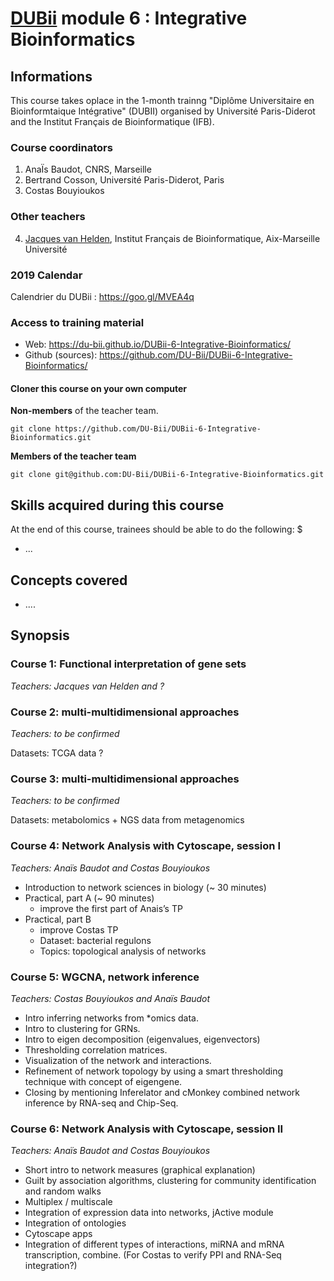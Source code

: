 
# [DUBii](https://du-bii.github.io/accueil/) module 6 : Integrative Bioinformatics


## Informations

This course takes oplace in the 1-month trainng "Diplôme Universitaire en Bioinformtaique Intégrative" (DUBII) organised by Université Paris-Diderot and the Institut Français de Bioinformatique (IFB). 

### Course coordinators

1. AnaÏs Baudot, CNRS, Marseille
2. Bertrand Cosson, Université Paris-Diderot, Paris
3. Costas Bouyioukos

### Other teachers

4.  [Jacques van Helden](https://orcid.org/0000-0002-8799-8584), Institut Français de Bioinformatique, Aix-Marseille Université

### 2019 Calendar

Calendrier du DUBii : <https://goo.gl/MVEA4q>

### Access to training material

- Web: <https://du-bii.github.io/DUBii-6-Integrative-Bioinformatics/>
- Github (sources): <https://github.com/DU-Bii/DUBii-6-Integrative-Bioinformatics/>

#### Cloner this course on your own computer

**Non-members** of the teacher team. 

```{bash}
git clone https://github.com/DU-Bii/DUBii-6-Integrative-Bioinformatics.git
```

**Members of the teacher team**

```{bash}
git clone git@github.com:DU-Bii/DUBii-6-Integrative-Bioinformatics.git
```


## Skills acquired during this course

At the end of this course, trainees should be able to do the following: $

- ...


## Concepts covered

- ....

## Synopsis

### Course 1: Functional interpretation of gene sets

*Teachers: Jacques van Helden and ?*

### Course 2: multi-multidimensional approaches

*Teachers: to be confirmed*

Datasets: TCGA data ? 

### Course 3: multi-multidimensional approaches

*Teachers: to be confirmed*

Datasets: metabolomics + NGS data from metagenomics

### Course 4: Network Analysis with Cytoscape, session I

*Teachers: Anaïs Baudot and Costas Bouyioukos*

- Introduction to network sciences in biology (~ 30 minutes)
- Practical, part A (~ 90 minutes)
    - improve the first part of Anais’s TP
- Practical, part B 
    - improve Costas TP 
    - Dataset: bacterial regulons
    - Topics: topological analysis of networks


### Course 5: WGCNA, network inference

*Teachers: Costas Bouyioukos and Anaïs Baudot*

- Intro inferring networks from *omics data.
- Intro to clustering for GRNs.
- Intro to eigen decomposition (eigenvalues, eigenvectors)
- Thresholding correlation matrices.
- Visualization of the network and interactions.
- Refinement of network topology by using a smart thresholding technique with concept of eigengene. 
- Closing by mentioning Inferelator and cMonkey combined network inference by RNA-seq and Chip-Seq.


### Course 6: Network Analysis with Cytoscape, session II

*Teachers: Anaïs Baudot and Costas Bouyioukos*

- Short intro to network measures (graphical explanation)
- Guilt by association algorithms, clustering for community identification and random walks
- Multiplex / multiscale
- Integration of expression data into networks, jActive module
- Integration of ontologies
- Cytoscape apps
- Integration of different types of interactions, miRNA and mRNA transcription, combine.
(For Costas to verify PPI and RNA-Seq integration?)



